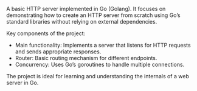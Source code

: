 A basic HTTP server implemented in Go (Golang).
It focuses on demonstrating how to create an HTTP server from scratch using Go’s standard libraries without relying on external dependencies.

Key components of the project:

- Main functionality: Implements a server that listens for HTTP requests and sends appropriate responses.
- Router: Basic routing mechanism for different endpoints.
- Concurrency: Uses Go’s goroutines to handle multiple connections.

The project is ideal for learning and understanding the internals of a web server in Go.

